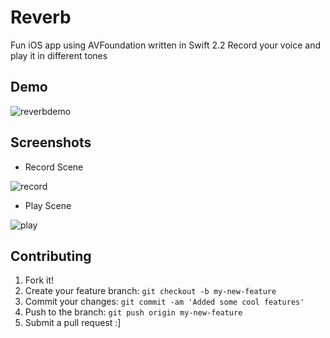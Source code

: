 # Reverb

Fun iOS app using AVFoundation written in Swift 2.2
Record your voice and play it in different tones

## Demo

![reverbdemo](https://cloud.githubusercontent.com/assets/8016341/16459502/48992ecc-3e66-11e6-99cc-02162196aef6.gif)

## Screenshots

* Record Scene

![record](https://cloud.githubusercontent.com/assets/8016341/16451010/bc0b1afa-3e43-11e6-9cfa-4c1c89e34075.jpeg)

* Play Scene

![play](https://cloud.githubusercontent.com/assets/8016341/16451007/ba99480e-3e43-11e6-98ae-bdc64cd97cd8.jpeg)

## Contributing

1. Fork it!
2. Create your feature branch: `git checkout -b my-new-feature`
3. Commit your changes: `git commit -am 'Added some cool features'`
4. Push to the branch: `git push origin my-new-feature`
5. Submit a pull request :]



